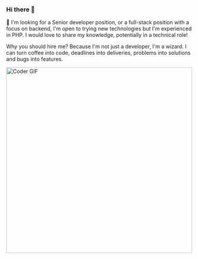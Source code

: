 ### Hi there 👋


👯 I'm looking for a Senior developer position, or a full-stack position with a focus on backend, 
I'm open to trying new technologies but I'm experienced in PHP. I would love to share my knowledge, 
potentially in a technical role!

Why you should hire me? Because I'm not just a developer, I'm a wizard. I can turn coffee  into code, deadlines into deliveries, problems into solutions and bugs into features.

<img src="https://i.pinimg.com/originals/e4/6c/b7/e46cb733dbbe6889fc26d100c1cc1861.gif" alt="Coder GIF" data-canonical-src="
https://i.pinimg.com/originals/e4/6c/b7/e46cb733dbbe6889fc26d100c1cc1861.gif" style="width:500px">

<!--
<img src="https://camo.githubusercontent.com/1256f8b9a2509fbad8f65a76ceaa2c356ff0d1ab/68747470733a2f2f6d656469612e67697068792e636f6d2f6d656469612f31334867774773584630616947592f67697068792e676966" alt="Coder GIF" data-canonical-src="https://media.giphy.com/media/SWoSkN6DxTszqIKEqv/giphy.gif" style="width:500px">
-->
